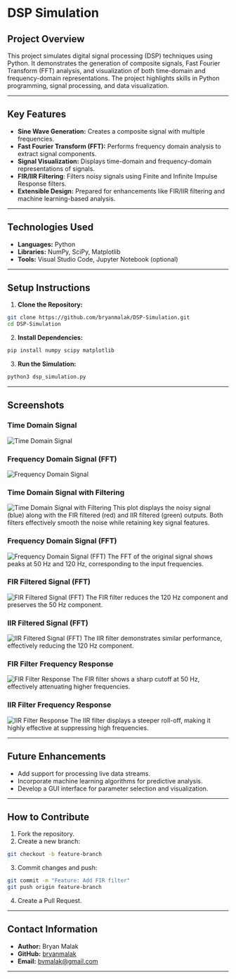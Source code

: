 # DSP Simulation

## Project Overview
This project simulates digital signal processing (DSP) techniques using Python. It demonstrates the generation of composite signals, Fast Fourier Transform (FFT) analysis, and visualization of both time-domain and frequency-domain representations. The project highlights skills in Python programming, signal processing, and data visualization.

---

## Key Features
- **Sine Wave Generation:** Creates a composite signal with multiple frequencies.
- **Fast Fourier Transform (FFT):** Performs frequency domain analysis to extract signal components.
- **Signal Visualization:** Displays time-domain and frequency-domain representations of signals.
- **FIR/IIR Filtering**: Filters noisy signals using Finite and Infinite Impulse Response filters.
- **Extensible Design:** Prepared for enhancements like FIR/IIR filtering and machine learning-based analysis.

---

## Technologies Used
- **Languages:** Python
- **Libraries:** NumPy, SciPy, Matplotlib
- **Tools:** Visual Studio Code, Jupyter Notebook (optional)

---

## Setup Instructions
1. **Clone the Repository:**
```bash
git clone https://github.com/bryanmalak/DSP-Simulation.git
cd DSP-Simulation
```

2. **Install Dependencies:**
```bash
pip install numpy scipy matplotlib
```

3. **Run the Simulation:**
```bash
python3 dsp_simulation.py
```

---

## Screenshots
### Time Domain Signal
![Time Domain Signal](screenshots/time_domain_signal.png)

### Frequency Domain Signal (FFT)
![Frequency Domain Signal](screenshots/frequency_domain_signal.png)

### Time Domain Signal with Filtering
![Time Domain Signal with Filtering](screenshots/filtered_signals.png)
This plot displays the noisy signal (blue) along with the FIR filtered (red) and IIR filtered (green) outputs. Both filters effectively smooth the noise while retaining key signal features.

### Frequency Domain Signal (FFT)
![Frequency Domain Signal (FFT)](screenshots/frequency_domain_signal.png)
The FFT of the original signal shows peaks at 50 Hz and 120 Hz, corresponding to the input frequencies.

### FIR Filtered Signal (FFT)
![FIR Filtered Signal (FFT)](screenshots/fir_filtered_fft.png)
The FIR filter reduces the 120 Hz component and preserves the 50 Hz component.

### IIR Filtered Signal (FFT)
![IIR Filtered Signal (FFT)](screenshots/iir_filtered_fft.png)
The IIR filter demonstrates similar performance, effectively reducing the 120 Hz component.

### FIR Filter Frequency Response
![FIR Filter Response](screenshots/fir_response.png)
The FIR filter shows a sharp cutoff at 50 Hz, effectively attenuating higher frequencies.

### IIR Filter Frequency Response
![IIR Filter Response](screenshots/iir_response.png)
The IIR filter displays a steeper roll-off, making it highly effective at suppressing high frequencies.

---

## Future Enhancements
- Add support for processing live data streams.
- Incorporate machine learning algorithms for predictive analysis.
- Develop a GUI interface for parameter selection and visualization.

---

## How to Contribute
1. Fork the repository.
2. Create a new branch:
```bash
git checkout -b feature-branch
```
3. Commit changes and push:
```bash
git commit -m "Feature: Add FIR filter"
git push origin feature-branch
```
4. Create a Pull Request.

---

## Contact Information
- **Author:** Bryan Malak
- **GitHub:** [bryanmalak](https://github.com/bryanmalak)
- **Email:** bvmalak@gmail.com

---


